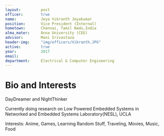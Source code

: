 ```yaml
---
layout:     	post
officer: 		true
name:      		Jeya Vikranth Jeyakumar
position: 		Vice President (Internal)
hometown: 		Chennai, Tamil Nadu,India
alma_mater: 	Anna University (CEG)
advisor: 		Mani Srivastava
header-img: 	"img/officers/Vikranth.JPG"
active: 		true
year:  			2017
email: 			
department: 	Electrical & Computer Engineering
---
```


# Bio and Interests
DayDreamer and NightThinker

Currently doing research on Low Powered Embedded Systems in Networked and Embedded Systems Laboratory(NESL), UCLA

Interests:
Anime, Games, Learning Random Stuff, Traveling, Movies, Music, Food

